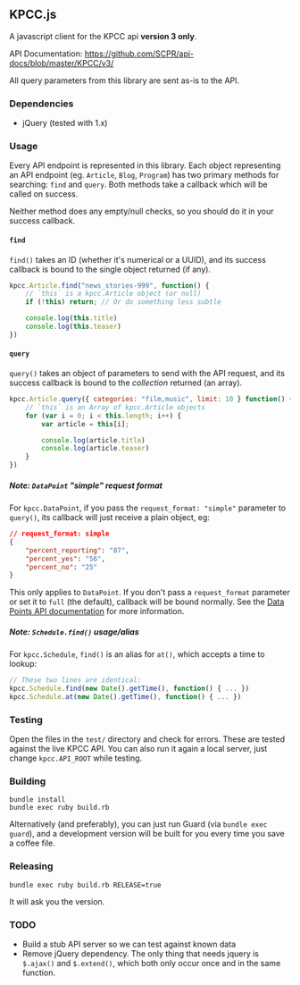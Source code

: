 ## KPCC.js

A javascript client for the KPCC api **version 3 only**.

API Documentation: https://github.com/SCPR/api-docs/blob/master/KPCC/v3/

All query parameters from this library are sent as-is to the API.


### Dependencies
* jQuery (tested with 1.x)


### Usage
Every API endpoint is represented in this library. Each object representing an API endpoint (eg. `Article`, `Blog`, `Program`) has two primary methods for searching: `find` and `query`. Both methods take a callback which will be called on success.

Neither method does any empty/null checks, so you should do it in your success callback.

#### `find`
`find()` takes an ID (whether it's numerical or a UUID), and its success callback is bound to the single object returned (if any).

```javascript
kpcc.Article.find("news_stories-999", function() {
    // `this` is a kpcc.Article object (or null)
    if (!this) return; // Or do something less subtle

    console.log(this.title)
    console.log(this.teaser)
})
```

#### `query`
`query()` takes an object of parameters to send with the API request, and its success callback is bound to the *collection* returned (an array).

```javascript
kpcc.Article.query({ categories: "film,music", limit: 10 } function() {
    // `this` is an Array of kpcc.Article objects
    for (var i = 0; i < this.length; i++) {
        var article = this[i];

        console.log(article.title)
        console.log(article.teaser)
    }
})
```

##### Note: `DataPoint` "simple" request format
For `kpcc.DataPoint`, if you pass the `request_format: "simple"` parameter to `query()`, its callback will just receive a plain object, eg:

```json
// request_format: simple
{
    "percent_reporting": "87",
    "percent_yes": "56",
    "percent_no": "25"
}
```

This only applies to `DataPoint`. If you don't pass a `request_format` parameter or set it to `full` (the default), callback will be bound normally. See the [Data Points API documentation](https://github.com/SCPR/api-docs/blob/master/KPCC/v3/endpoints/data_points.md) for more information.


##### Note: `Schedule.find()` usage/alias
For `kpcc.Schedule`, `find()` is an alias for `at()`, which accepts a time to lookup:

```javascript
// These two lines are identical:
kpcc.Schedule.find(new Date().getTime(), function() { ... })
kpcc.Schedule.at(new Date().getTime(), function() { ... })
```


### Testing
Open the files in the `test/` directory and check for errors. These are tested against the live KPCC API. You can also run it again a local server, just change `kpcc.API_ROOT` while testing.

### Building
```
bundle install
bundle exec ruby build.rb
```

Alternatively (and preferably), you can just run Guard (via `bundle exec guard`), and a development version will be built for you every time you save a coffee file.


### Releasing
```
bundle exec ruby build.rb RELEASE=true
```

It will ask you the version.

### TODO
* Build a stub API server so we can test against known data
* Remove jQuery dependency. The only thing that needs jquery is `$.ajax()` and `$.extend()`, which both only occur once and in the same function.
